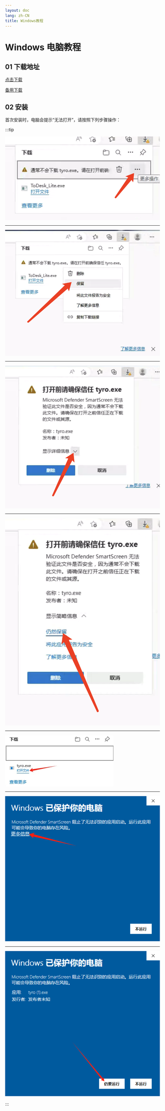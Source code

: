 ```yaml
---
layout: doc
lang: zh-CN
title: Windows教程
---
```


# Windows 电脑教程

## 01 下载地址

[点击下载](https://assets.tyro.wiki/t/okk.exe)

[备用下载](http://154.23.241.39:9008/t/okk.exe)

## 02 安装

首次安装时，电脑会提示“无法打开”，请按照下列步骤操作：

:::tip

![](/images/document/windows/11.jpg)

---

![](/images/document/windows/12.jpg)

---

![](/images/document/windows/13.jpg)

---

![](/images/document/windows/14.jpg)

---

![](/images/document/windows/15.jpg)

---

![](/images/document/windows/16.jpg)

---

![](/images/document/windows/17.jpg)

:::